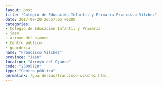 ```yaml
---
layout: post
title: "Colegio de Educación Infantil y Primaria Francisco Vílchez"
date: 2017-09-20 20:57:05 +0200
categories:
- Colegio de Educación Infantil y Primaria
- jaen
- arroyo-del-ojanco
- Centro público
- guarderia
name: "Francisco Vílchez"
province: "Jaén"
location: "Arroyo del Ojanco"
code: "23005128"
type: "Centro público"
permalink: /guarderias/francisco-vilchez.html
---
```

